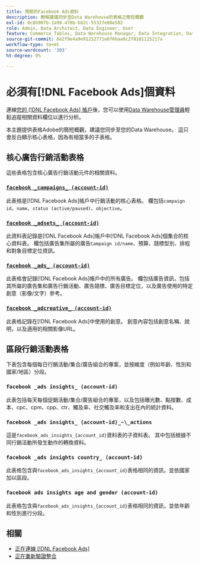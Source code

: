 ```yaml
---
title: 預期的Facebook Ads資料
description: 瞭解建議同步至Data Warehouse的表格之簡短概觀
exl-id: 0c8b907b-1a98-470b-bb2c-55327e88e502
role: Admin, Data Architect, Data Engineer, User
feature: Commerce Tables, Data Warehouse Manager, Data Integration, Data Import/Export
source-git-commit: 6e2f9e4a9e91212771e6f6baa8c2f8101125217a
workflow-type: tm+mt
source-wordcount: '303'
ht-degree: 0%

---
```


# 必須有[!DNL Facebook Ads]個資料

連線[您的 [!DNL Facebook Ads] 帳戶](../integrations/facebook-ads.md)後，您可以使用[Data Warehouse管理員](../../../data-analyst/data-warehouse-mgr/tour-dwm.md)輕鬆追蹤相關資料欄位以進行分析。

本主題提供表格Adobe的簡短概觀，建議您同步至您的Data Warehouse。 這只會反白顯示核心表格，因為有相當多的子表格。

## 核心廣告行銷活動表格

這些表格包含核心廣告行銷活動元件的相關資料。

### [`facebook _campaigns_ (account-id)`](https://developers.facebook.com/docs/marketing-api/reference/ad-campaign-group)

此表格是[!DNL Facebook Ads]帳戶中行銷活動的核心表格。 欄包括`campaign id`、`name`、`status (active/paused)`、`objective`。

### [`facebook _adsets_ (account-id)`](https://developers.facebook.com/docs/marketing-api/reference/ad-campaign)

此資料表記錄是[!DNL Facebook Ads]帳戶中[!DNL Facebook Ads]個集合的核心資料表。 欄包括廣告集所屬的廣告`Campaign id/name`、預算、競標型別、排程和對象目標定位資訊。

### [`facebook _ads_ (account-id)`](https://developers.facebook.com/docs/marketing-api/reference/adgroup)

此表格會記錄[!DNL Facebook Ads]帳戶中的所有廣告。 欄包括廣告資訊，包括其所屬的廣告集和廣告行銷活動、廣告競標、廣告目標定位，以及廣告使用的特定創意（影像/文字）參考。

### [`facebook _adcreative_ (account-id)`](https://developers.facebook.com/docs/marketing-api/reference/ad-creative)

此表格記錄在[!DNL Facebook Ads]中使用的創意。 創意內容包括創意名稱、說明，以及適用的相關影像URL。

## 區段行銷活動表格

下表包含每個每日行銷活動/集合/廣告組合的專案，並按維度（例如年齡、性別和國家/地區）分段。

### `facebook _ads insights_ (account-id)`

此表包括每天每個促銷活動/集合/廣告組合的專案，以及包括曝光數、點按數、成本、cpc、cpm、cpp、ctr、觸及率、社交觸及率和支出在內的統計資料。

### `facebook _ads insights_ (account-id)_~\_actions`

這是`facebook_ads_insights_{account_id}`資料表的子資料表。 其中包括根據不同行銷活動所發生動作的轉換資料。

### `facebook _ads insights country_ (account-id)`

此表格包含與`facebook_ads_insights_{account_id}`表格相同的資訊，並依國家加以區段。

### `facebook ads insights age and gender (account-id)`

此表格包含與`facebook_ads_insights_{account_id}`表格相同的資訊，並依年齡和性別進行分段。

## 相關

* [正在連線 [!DNL Facebook Ads]](../integrations/facebook-ads.md)
* [正在重新驗證整合](https://experienceleague.adobe.com/docs/commerce-knowledge-base/kb/how-to/mbi-reauthenticating-integrations.html?lang=zh-Hant)
